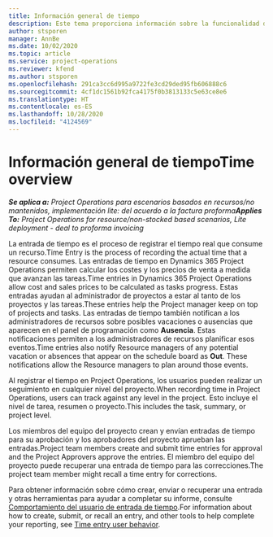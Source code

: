 ```yaml
---
title: Información general de tiempo
description: Este tema proporciona información sobre la funcionalidad de Tiempo de Dynamics 365 Project Operations.
author: stsporen
manager: AnnBe
ms.date: 10/02/2020
ms.topic: article
ms.service: project-operations
ms.reviewer: kfend
ms.author: stsporen
ms.openlocfilehash: 291ca3cc6d995a9722fe3cd29ded95fb606888c6
ms.sourcegitcommit: 4cf1dc1561b92fca4175f0b3813133c5e63ce8e6
ms.translationtype: HT
ms.contentlocale: es-ES
ms.lasthandoff: 10/28/2020
ms.locfileid: "4124569"
---
```

# <a name="time-overview"></a><span data-ttu-id="e45d1-103">Información general de tiempo</span><span class="sxs-lookup"><span data-stu-id="e45d1-103">Time overview</span></span>

<span data-ttu-id="e45d1-104">_**Se aplica a:** Project Operations para escenarios basados en recursos/no mantenidos, implementación lite: del acuerdo a la factura proforma_</span><span class="sxs-lookup"><span data-stu-id="e45d1-104">_**Applies To:** Project Operations for resource/non-stocked based scenarios, Lite deployment - deal to proforma invoicing_</span></span>

<span data-ttu-id="e45d1-105">La entrada de tiempo es el proceso de registrar el tiempo real que consume un recurso.</span><span class="sxs-lookup"><span data-stu-id="e45d1-105">Time Entry is the process of recording the actual time that a resource consumes.</span></span> <span data-ttu-id="e45d1-106">Las entradas de tiempo en Dynamics 365 Project Operations permiten calcular los costes y los precios de venta a medida que avanzan las tareas.</span><span class="sxs-lookup"><span data-stu-id="e45d1-106">Time entries in Dynamics 365 Project Operations allow cost and sales prices to be calculated as tasks progress.</span></span> <span data-ttu-id="e45d1-107">Estas entradas ayudan al administrador de proyectos a estar al tanto de los proyectos y las tareas.</span><span class="sxs-lookup"><span data-stu-id="e45d1-107">These entries help the Project manager keep on top of projects and tasks.</span></span> <span data-ttu-id="e45d1-108">Las entradas de tiempo también notifican a los administradores de recursos sobre posibles vacaciones o ausencias que aparecen en el panel de programación como **Ausencia**. Estas notificaciones permiten a los administradores de recursos planificar esos eventos.</span><span class="sxs-lookup"><span data-stu-id="e45d1-108">Time entries also notify Resource managers of any potential vacation or absences that appear on the schedule board as **Out**. These notifications allow the Resource managers to plan around those events.</span></span>

<span data-ttu-id="e45d1-109">Al registrar el tiempo en Project Operations, los usuarios pueden realizar un seguimiento en cualquier nivel del proyecto.</span><span class="sxs-lookup"><span data-stu-id="e45d1-109">When recording time in Project Operations, users can track against any level in the project.</span></span> <span data-ttu-id="e45d1-110">Esto incluye el nivel de tarea, resumen o proyecto.</span><span class="sxs-lookup"><span data-stu-id="e45d1-110">This includes the task, summary, or project level.</span></span>

<span data-ttu-id="e45d1-111">Los miembros del equipo del proyecto crean y envían entradas de tiempo para su aprobación y los aprobadores del proyecto aprueban las entradas.</span><span class="sxs-lookup"><span data-stu-id="e45d1-111">Project team members create and submit time entries for approval and the Project Approvers approve the entries.</span></span> <span data-ttu-id="e45d1-112">El miembro del equipo del proyecto puede recuperar una entrada de tiempo para las correcciones.</span><span class="sxs-lookup"><span data-stu-id="e45d1-112">The project team member might recall a time entry for corrections.</span></span>

<span data-ttu-id="e45d1-113">Para obtener información sobre cómo crear, enviar o recuperar una entrada y otras herramientas para ayudar a completar su informe, consulte [Comportamiento del usuario de entrada de tiempo](ui-behavior-time.md).</span><span class="sxs-lookup"><span data-stu-id="e45d1-113">For information about how to create, submit, or recall an entry, and other tools to help complete your reporting, see [Time entry user behavior](ui-behavior-time.md).</span></span>

